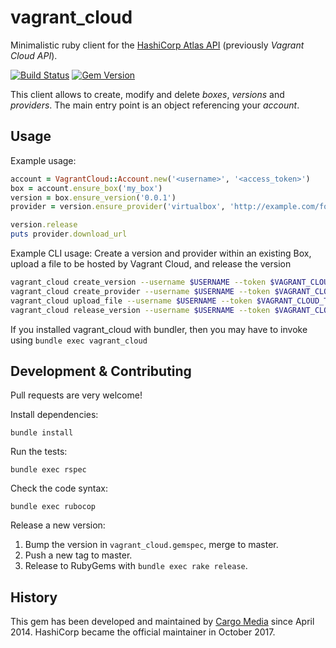 vagrant_cloud
=============
Minimalistic ruby client for the [HashiCorp Atlas API](https://vagrantcloud.com/docs) (previously *Vagrant Cloud API*).

[![Build Status](https://img.shields.io/travis/hashicorp/vagrant_cloud/master.svg)](https://travis-ci.org/hashicorp/vagrant_cloud)
[![Gem Version](https://img.shields.io/gem/v/vagrant_cloud.svg)](https://rubygems.org/gems/vagrant_cloud)


This client allows to create, modify and delete *boxes*, *versions* and *providers*.
The main entry point is an object referencing your *account*.

Usage
-----
Example usage:
```ruby
account = VagrantCloud::Account.new('<username>', '<access_token>')
box = account.ensure_box('my_box')
version = box.ensure_version('0.0.1')
provider = version.ensure_provider('virtualbox', 'http://example.com/foo.box')

version.release
puts provider.download_url
```

Example CLI usage:
Create a version and provider within an existing Box, upload a file to be hosted by Vagrant Cloud, and release the version
```sh
vagrant_cloud create_version --username $USERNAME --token $VAGRANT_CLOUD_TOKEN --box $BOX_NAME --version $BOX_VERSION
vagrant_cloud create_provider --username $USERNAME --token $VAGRANT_CLOUD_TOKEN --box $BOX_NAME --version $BOX_VERSION
vagrant_cloud upload_file --username $USERNAME --token $VAGRANT_CLOUD_TOKEN --box $BOX_NAME --version $BOX_VERSION --provider_file_path $PACKAGE_PATH
vagrant_cloud release_version --username $USERNAME --token $VAGRANT_CLOUD_TOKEN --box $BOX_NAME --version $BOX_VERSION
```
If you installed vagrant_cloud with bundler, then you may have to invoke using `bundle exec vagrant_cloud`

Development & Contributing
--------------------------
Pull requests are very welcome!

Install dependencies:
```
bundle install
```

Run the tests:
```
bundle exec rspec
```

Check the code syntax:
```
bundle exec rubocop
```

Release a new version:

1. Bump the version in `vagrant_cloud.gemspec`, merge to master.
2. Push a new tag to master.
3. Release to RubyGems with `bundle exec rake release`.

History
-------
This gem has been developed and maintained by [Cargo Media](https://www.cargomedia.ch) since April 2014.
HashiCorp became the official maintainer in October 2017.
